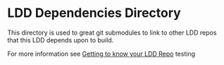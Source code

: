 # LDD Dependencies Directory

This directory is used to great git submodules to link to other LDD repos that this LDD depends upon to build.

For more information see [Getting to know your LDD Repo](https://pds-data-dictionaries.github.io/getting-started.html#getting-to-know-your-ldd-repo) testing
